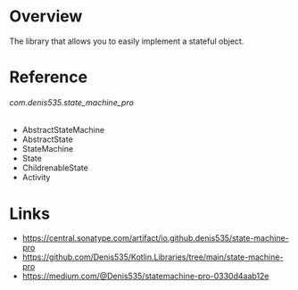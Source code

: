 # Overview
The library that allows you to easily implement a stateful object.

# Reference

###### com.denis535.state_machine_pro

- AbstractStateMachine
- AbstractState
- StateMachine
- State
- ChildrenableState
- Activity

# Links

- https://central.sonatype.com/artifact/io.github.denis535/state-machine-pro
- https://github.com/Denis535/Kotlin.Libraries/tree/main/state-machine-pro
- https://medium.com/@Denis535/statemachine-pro-0330d4aab12e
